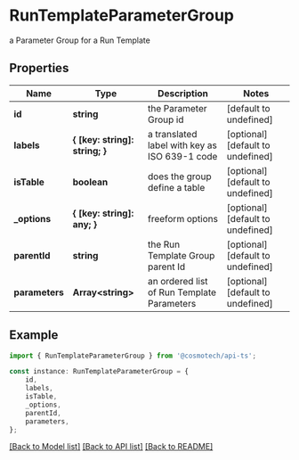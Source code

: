 # RunTemplateParameterGroup

a Parameter Group for a Run Template

## Properties

Name | Type | Description | Notes
------------ | ------------- | ------------- | -------------
**id** | **string** | the Parameter Group id | [default to undefined]
**labels** | **{ [key: string]: string; }** | a translated label with key as ISO 639-1 code | [optional] [default to undefined]
**isTable** | **boolean** | does the group define a table | [optional] [default to undefined]
**_options** | **{ [key: string]: any; }** | freeform options | [optional] [default to undefined]
**parentId** | **string** | the Run Template Group parent Id | [optional] [default to undefined]
**parameters** | **Array&lt;string&gt;** | an ordered list of Run Template Parameters | [optional] [default to undefined]

## Example

```typescript
import { RunTemplateParameterGroup } from '@cosmotech/api-ts';

const instance: RunTemplateParameterGroup = {
    id,
    labels,
    isTable,
    _options,
    parentId,
    parameters,
};
```

[[Back to Model list]](../README.md#documentation-for-models) [[Back to API list]](../README.md#documentation-for-api-endpoints) [[Back to README]](../README.md)
